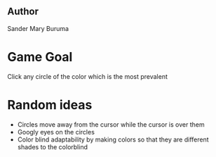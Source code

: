 ## Author
Sander Mary Buruma

# Game Goal
Click any circle of the color which is the most prevalent

# Random ideas
- Circles move away from the cursor while the cursor is over them
- Googly eyes on the circles
- Color blind adaptability by making colors so that they are different shades to the colorblind